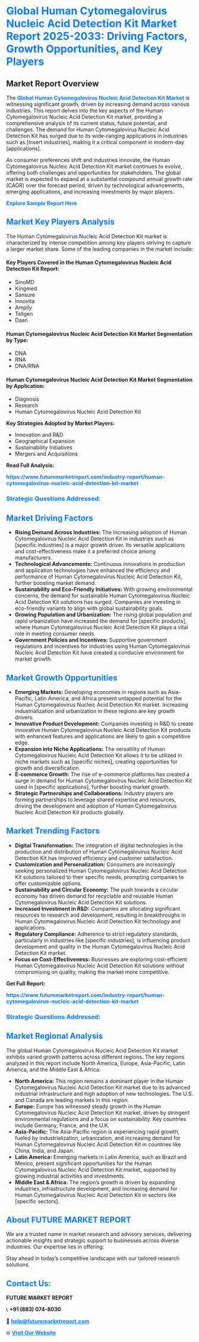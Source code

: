 <h1 style="color: #007BFF;">Global Human Cytomegalovirus Nucleic Acid Detection Kit Market Report 2025-2033: Driving Factors, Growth Opportunities, and Key Players</h1>

<section id="overview">
<h2>Market Report Overview</h2>
<p>The <a href="https://www.futuremarketreport.com/industry-report/human-cytomegalovirus-nucleic-acid-detection-kit-market" style="color: #007BFF; text-decoration: none;"><strong>Global Human Cytomegalovirus Nucleic Acid Detection Kit Market</strong></a> is witnessing significant growth, driven by increasing demand across various industries. This report delves into the key aspects of the Human Cytomegalovirus Nucleic Acid Detection Kit market, providing a comprehensive analysis of its current status, future potential, and challenges. The demand for Human Cytomegalovirus Nucleic Acid Detection Kit has surged due to its wide-ranging applications in industries such as [insert industries], making it a critical component in modern-day [applications].</p>
<p>As consumer preferences shift and industries innovate, the Human Cytomegalovirus Nucleic Acid Detection Kit market continues to evolve, offering both challenges and opportunities for stakeholders. The global market is expected to expand at a substantial compound annual growth rate (CAGR) over the forecast period, driven by technological advancements, emerging applications, and increasing investments by major players.</p>
</section>

<section id="overview">
<p><a href="https://www.futuremarketreport.com/request-sample/reportId=123173" style="color: #007BFF; text-decoration: none;"><strong>Explore Sample Report Here</strong></a></p>
</section>

<section id="key-players">
<h2 style="color: #007BFF;">Market Key Players Analysis</h2>
<p>The Human Cytomegalovirus Nucleic Acid Detection Kit market is characterized by intense competition among key players striving to capture a larger market share. Some of the leading companies in the market include:</p>
<h4>Key Players Covered in the Human Cytomegalovirus Nucleic Acid Detection Kit Report:</h4>
<ul><li>SinoMD</li><li>Kingmed</li><li>Sansure</li><li>Innovita</li><li>Amplly</li><li>Tellgen</li><li>Daan</li></ul>
<h4>Human Cytomegalovirus Nucleic Acid Detection Kit Market Segmentation by Type:</h4>
<ul><li>DNA</li><li>RNA</li><li>DNA/RNA</li></ul>

<h4>Human Cytomegalovirus Nucleic Acid Detection Kit Market Segmentation by Application:</h4>
<ul><li>Diagnosis</li><li>Research</li><li>Human Cytomegalovirus Nucleic Acid Detection Kit</li></ul>
<p><strong>Key Strategies Adopted by Market Players:</strong></p>
<ul>
<li>Innovation and R&D</li>
<li>Geographical Expansion</li>
<li>Sustainability Initiatives</li>
<li>Mergers and Acquisitions</li>
</ul>
</section>

<section>
<p><strong>Read Full Analysis: </strong></p><a href="https://www.futuremarketreport.com/industry-report/human-cytomegalovirus-nucleic-acid-detection-kit-market" style="color: #007BFF; text-decoration: none;"><strong>https://www.futuremarketreport.com/industry-report/human-cytomegalovirus-nucleic-acid-detection-kit-market</strong></a>
<h3 style="color: #007BFF;">Strategic Questions Addressed:</h3>
</section>

<section id="driving-factors">
<h2 style="color: #007BFF;">Market Driving Factors</h2>
<ul>
<li><strong>Rising Demand Across Industries:</strong> The increasing adoption of Human Cytomegalovirus Nucleic Acid Detection Kit in industries such as [specific industries] is a major growth driver. Its versatile applications and cost-effectiveness make it a preferred choice among manufacturers.</li>
<li><strong>Technological Advancements:</strong> Continuous innovations in production and application technologies have enhanced the efficiency and performance of Human Cytomegalovirus Nucleic Acid Detection Kit, further boosting market demand.</li>
<li><strong>Sustainability and Eco-Friendly Initiatives:</strong> With growing environmental concerns, the demand for sustainable Human Cytomegalovirus Nucleic Acid Detection Kit solutions has surged. Companies are investing in eco-friendly variants to align with global sustainability goals.</li>
<li><strong>Growing Population and Urbanization:</strong> The rising global population and rapid urbanization have increased the demand for [specific products], where Human Cytomegalovirus Nucleic Acid Detection Kit plays a vital role in meeting consumer needs.</li>
<li><strong>Government Policies and Incentives:</strong> Supportive government regulations and incentives for industries using Human Cytomegalovirus Nucleic Acid Detection Kit have created a conducive environment for market growth.</li>
</ul>
</section>

<section id="growth-opportunities">
<h2 style="color: #007BFF;">Market Growth Opportunities</h2>
<ul>
<li><strong>Emerging Markets:</strong> Developing economies in regions such as Asia-Pacific, Latin America, and Africa present untapped potential for the Human Cytomegalovirus Nucleic Acid Detection Kit market. Increasing industrialization and urbanization in these regions are key growth drivers.</li>
<li><strong>Innovative Product Development:</strong> Companies investing in R&D to create innovative Human Cytomegalovirus Nucleic Acid Detection Kit products with enhanced features and applications are likely to gain a competitive edge.</li>
<li><strong>Expansion into Niche Applications:</strong> The versatility of Human Cytomegalovirus Nucleic Acid Detection Kit allows it to be utilized in niche markets such as [specific niches], creating opportunities for growth and diversification.</li>
<li><strong>E-commerce Growth:</strong> The rise of e-commerce platforms has created a surge in demand for Human Cytomegalovirus Nucleic Acid Detection Kit used in [specific applications], further boosting market growth.</li>
<li><strong>Strategic Partnerships and Collaborations:</strong> Industry players are forming partnerships to leverage shared expertise and resources, driving the development and adoption of Human Cytomegalovirus Nucleic Acid Detection Kit products globally.</li>
</ul>
</section>

<section id="trending-factors">
<h2 style="color: #007BFF;">Market Trending Factors</h2>
<ul>
<li><strong>Digital Transformation:</strong> The integration of digital technologies in the production and distribution of Human Cytomegalovirus Nucleic Acid Detection Kit has improved efficiency and customer satisfaction.</li>
<li><strong>Customization and Personalization:</strong> Consumers are increasingly seeking personalized Human Cytomegalovirus Nucleic Acid Detection Kit solutions tailored to their specific needs, prompting companies to offer customizable options.</li>
<li><strong>Sustainability and Circular Economy:</strong> The push towards a circular economy has driven demand for recyclable and reusable Human Cytomegalovirus Nucleic Acid Detection Kit solutions.</li>
<li><strong>Increased Investment in R&D:</strong> Companies are allocating significant resources to research and development, resulting in breakthroughs in Human Cytomegalovirus Nucleic Acid Detection Kit technology and applications.</li>
<li><strong>Regulatory Compliance:</strong> Adherence to strict regulatory standards, particularly in industries like [specific industries], is influencing product development and quality in the Human Cytomegalovirus Nucleic Acid Detection Kit market.</li>
<li><strong>Focus on Cost-Effectiveness:</strong> Businesses are exploring cost-efficient Human Cytomegalovirus Nucleic Acid Detection Kit solutions without compromising on quality, making the market more competitive.</li>
</ul>
</section>

<section>
<p><strong>Get Full Report: </strong></p><a href="https://www.futuremarketreport.com/industry-report/human-cytomegalovirus-nucleic-acid-detection-kit-market" style="color: #007BFF; text-decoration: none;"><strong>https://www.futuremarketreport.com/industry-report/human-cytomegalovirus-nucleic-acid-detection-kit-market</strong></a>
<h3 style="color: #007BFF;">Strategic Questions Addressed:</h3>
</section>


<section id="regional-analysis">
<h2 style="color: #007BFF;">Market Regional Analysis</h2>
<p>The global Human Cytomegalovirus Nucleic Acid Detection Kit market exhibits varied growth patterns across different regions. The key regions analyzed in this report include North America, Europe, Asia-Pacific, Latin America, and the Middle East & Africa:</p>
<ul>
<li><strong>North America:</strong> This region remains a dominant player in the Human Cytomegalovirus Nucleic Acid Detection Kit market due to its advanced industrial infrastructure and high adoption of new technologies. The U.S. and Canada are leading markets in this region.</li>
<li><strong>Europe:</strong> Europe has witnessed steady growth in the Human Cytomegalovirus Nucleic Acid Detection Kit market, driven by stringent environmental regulations and a focus on sustainability. Key countries include Germany, France, and the U.K.</li>
<li><strong>Asia-Pacific:</strong> The Asia-Pacific region is experiencing rapid growth, fueled by industrialization, urbanization, and increasing demand for Human Cytomegalovirus Nucleic Acid Detection Kit in countries like China, India, and Japan.</li>
<li><strong>Latin America:</strong> Emerging markets in Latin America, such as Brazil and Mexico, present significant opportunities for the Human Cytomegalovirus Nucleic Acid Detection Kit market, supported by growing industrial activities and investments.</li>
<li><strong>Middle East & Africa:</strong> The region’s growth is driven by expanding industries, infrastructure development, and increasing demand for Human Cytomegalovirus Nucleic Acid Detection Kit in sectors like [specific sectors].</li>
</ul>
</section>

<footer>
<h2 style="color: #007BFF;">About FUTURE MARKET REPORT</h2>
<p>We are a trusted name in market research and advisory services, delivering actionable insights and strategic support to businesses across diverse industries. Our expertise lies in offering:</p>

<p>Stay ahead in today’s competitive landscape with our tailored research solutions.</p>

<h2 style="color: #007BFF;">Contact Us:</h2>
<p><strong>FUTURE MARKET REPORT</strong></p>
<p>📞 <strong>+91 (883) 074-8030</strong></p>
<p>📧 <strong><a href="mailto:help@futuremarketreport.com" style="color: #007BFF;">help@futuremarketreport.com</a></strong></p>
<p>🌐 <strong><a href="https://www.futuremarketreport.com/" style="color: #007BFF;">Visit Our Website</a></strong></p>
</footer>